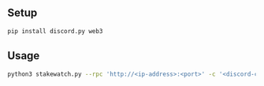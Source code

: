 ## Setup
```bash
pip install discord.py web3
```

## Usage

```bash
python3 stakewatch.py --rpc 'http://<ip-address>:<port>' -c '<discord-channel-id>'
```
